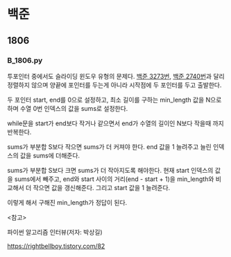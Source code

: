 # 백준

## 1806

### B_1806.py

투포인터 중에서도 슬라이딩 윈도우 유형의 문제다. [백준 3273번](https://www.acmicpc.net/problem/3273), [백준 2740번](https://www.acmicpc.net/problem/2470)과 달리 정렬하지 않으며 양끝에 포인터를 두는게 아니라 시작점에 두 포인터를 두고 출발한다.

두 포인터 start, end를 0으로 설정하고, 최소 길이를 구하는 min_length 값을 N으로 하며 수열 0번 인덱스의 값을 sums로 설정한다.

while문을 start가 end보다 작거나 같으면서 end가 수열의 길이인 N보다 작을때 까지 반복한다.

sums가 부분합 S보다 작으면 sums가 더 커져야 한다. end 값을 1 늘려주고 늘린 인덱스의 값을 sums에 더해준다.

sums가 부분합 S보다 크면 sums가 더 작아지도록 해야한다. 현재 start 인덱스의 값을 sums에서 빼주고, end와 start 사이의 거리(end - start + 1)을 min_length와 비교해서 더 작으면 값을 갱신해준다. 그리고 start 값을 1 늘려준다.

이렇게 해서 구해진 min_length가 정답이 된다.

<참고>

파이썬 알고리즘 인터뷰(저자: 박상길)

https://rightbellboy.tistory.com/82


